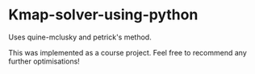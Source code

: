 # Kmap-solver-using-python
Uses quine-mclusky and petrick's method. 

This was implemented as a course project. Feel free to recommend any further optimisations!
